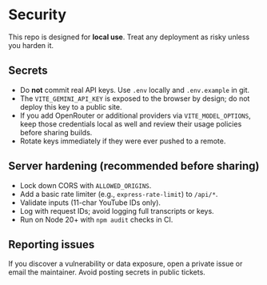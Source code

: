 # Security

This repo is designed for **local use**. Treat any deployment as risky unless you harden it.

## Secrets
- Do **not** commit real API keys. Use `.env` locally and `.env.example` in git.
- The `VITE_GEMINI_API_KEY` is exposed to the browser by design; do not deploy this key to a public site.
- If you add OpenRouter or additional providers via `VITE_MODEL_OPTIONS`, keep those credentials local as well and review their usage policies before sharing builds.
- Rotate keys immediately if they were ever pushed to a remote.

## Server hardening (recommended before sharing)
- Lock down CORS with `ALLOWED_ORIGINS`.
- Add a basic rate limiter (e.g., `express-rate-limit`) to `/api/*`.
- Validate inputs (11-char YouTube IDs only).
- Log with request IDs; avoid logging full transcripts or keys.
- Run on Node 20+ with `npm audit` checks in CI.

## Reporting issues
If you discover a vulnerability or data exposure, open a private issue or email the maintainer. Avoid posting secrets in public tickets.
